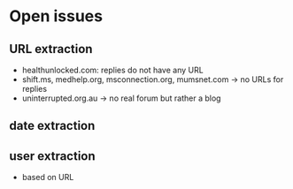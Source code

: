 # Open issues

## URL extraction

- healthunlocked.com: replies do not have any URL
- shift.ms, medhelp.org, msconnection.org, mumsnet.com -> no URLs for replies
- uninterrupted.org.au -> no real forum but rather a blog

## date extraction



## user extraction

- based on URL

